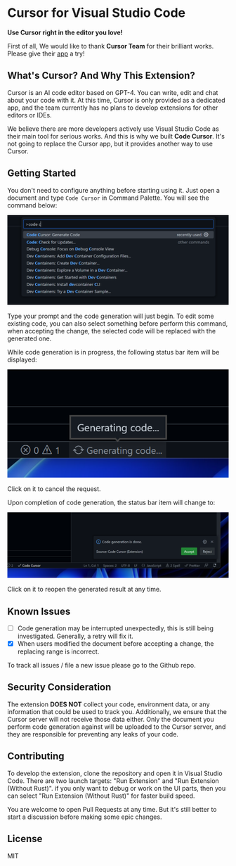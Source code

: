 # Cursor for Visual Studio Code

**Use Cursor right in the editor you love!**

First of all, We would like to thank **Cursor Team** for their brilliant works. Please give their [app](https://www.cursor.so) a try!

## What's Cursor? And Why This Extension?

Cursor is an AI code editor based on GPT-4. You can write, edit and chat about your code with it. At this time, Cursor is only provided as a dedicated app, and the team currently has no plans to develop extensions for other editors or IDEs.

We believe there are more developers actively use Visual Studio Code as their main tool for serious works. And this is why we built **Code Cursor**. It's not going to replace the Cursor app, but it provides another way to use Cursor.

## Getting Started

You don't need to configure anything before starting using it. Just open a document and type `Code Cursor` in Command Palette. You will see the command below:

![Command Palette](./artworks/command-palette.png)

Type your prompt and the code generation will just begin. To edit some existing code, you can also select something before perform this command, when accepting the change, the selected code will be replaced with the generated one.

While code generation is in progress, the following status bar item will be displayed:

![Generating](./artworks/generating.png)

Click on it to cancel the request.

Upon completion of code generation, the status bar item will change to:

![Completed](./artworks/completed.png)

Click on it to reopen the generated result at any time.

## Known Issues

- [ ]  Code generation may be interrupted unexpectedly, this is still being investigated. Generally, a retry will fix it.
- [x]  When users modified the document before accepting a change, the replacing range is incorrect.

To track all issues / file a new issue please go to the Github repo.

## Security Consideration

The extension **DOES NOT** collect your code, environment data, or any information that could be used to track you. Additionally, we ensure that the Cursor server will not receive those data either. Only the document you perform code generation against will be uploaded to the Cursor server, and they are responsible for preventing any leaks of your code.

## Contributing

To develop the extension, clone the repository and open it in Visual Studio Code. There are two launch targets: "Run Extension" and "Run Extension (Without Rust)". if you only want to debug or work on the UI parts, then you can select "Run Extension (Without Rust)" for faster build speed.

You are welcome to open Pull Requests at any time. But it's still better to start a discussion before making some epic changes.

## License

MIT
